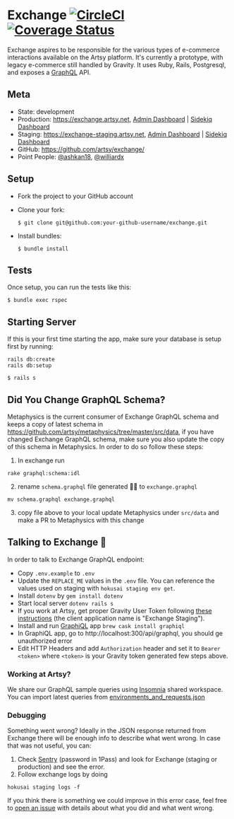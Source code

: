 # Exchange [![CircleCI](https://circleci.com/gh/artsy/exchange.svg?style=svg)](https://circleci.com/gh/artsy/exchange)  [![Coverage Status](https://coveralls.io/repos/github/artsy/exchange/badge.svg?branch=master)](https://coveralls.io/github/artsy/exchange?branch=master)

Exchange aspires to be responsible for the various types of e-commerce interactions available on the Artsy platform. It's currently a prototype, with legacy e-commerce still handled by Gravity. It uses Ruby, Rails, Postgresql, and exposes a [GraphQL](http://graphql-ruby.org/) API.

## Meta

* State: development
* Production: https://exchange.artsy.net, [Admin Dashboard](https://exchange.artsy.net/admin) | [Sidekiq Dashboard](https://exchange.artsy.net/admin/sidekiq)
* Staging: https://exchange-staging.artsy.net, [Admin Dashboard](https://exchange-staging.artsy.net/admin) | [Sidekiq Dashboard](https://exchange-staging.artsy.net/admin/sidekiq)
* GitHub: https://github.com/artsy/exchange/
* Point People: [@ashkan18][ashkan18], [@williardx][williardx]

## Setup

* Fork the project to your GitHub account

* Clone your fork:
  ```
  $ git clone git@github.com:your-github-username/exchange.git
  ```

* Install bundles:
  ```
  $ bundle install
  ```

## Tests

Once setup, you can run the tests like this:

```
$ bundle exec rspec
```

## Starting Server
If this is your first time starting the app, make sure your database is setup first by running:
```shell
rails db:create
rails db:setup
```

```
$ rails s
```

## Did You Change GraphQL Schema?
Metaphysics is the current consumer of Exchange GraphQL schema and keeps a copy of latest schema in https://github.com/artsy/metaphysics/tree/master/src/data, if you have changed Exchange GraphQL schema, make sure you also update the copy of this schema in Metaphysics. In order to do so follow these steps:
1) In exchange run
```shell
rake graphql:schema:idl
```
2) rename `schema.graphql` file generated ☝🏼 to `exchange.graphql`
```shell
mv schema.graphql exchange.graphql
```
3) copy file above to your local update Metaphysics under `src/data` and make a PR to Metaphysics with this change


## Talking to Exchange 🤑
In order to talk to Exchange GraphQL endpoint:
- Copy `.env.example` to `.env`
- Update the `REPLACE_ME` values in the `.env` file. You can reference the values used on staging with `hokusai staging env get`.
- Install `dotenv` by `gem install dotenv`
- Start local server `dotenv rails s`
- If you work at Artsy, get proper Gravity User Token following [these instructions](https://github.com/artsy/gravity/blob/master/doc/ApiAuthentication.md#fetching-a-user-jwt-for-the-target-service) (the client application name is "Exchange Staging").
- Install and run [GraphiQL](https://github.com/skevy/graphiql-app) app `brew cask install graphiql`
- In GraphiQL app, go to http://localhost:300/api/graphql, you should ge unauthorized error
- Edit HTTP Headers and add `Authorization` header and set it to `Bearer <token>` where `<token>` is your Gravity token generated few steps above.

### Working at Artsy?
We share our GraphQL sample queries using [Insomnia](https://insomnia.rest/) shared workspace. You can import latest queries from [environments_and_requests.json](https://github.com/artsy/potential/tree/master/insomnia)

### Debugging
Something went wrong? Ideally in the JSON response returned from Exchange there will be enough info to describe what went wrong. In case that was not useful, you can:

1) Check [Sentry](https://sentry.io) (password in 1Pass) and look for Exchange (staging or production) and see the error.
2) Follow exchange logs by doing
```shell
hokusai staging logs -f
```

If you think there is something we could improve in this error case, feel free to [open an issue](https://github.com/artsy/exchange/issues/new) with details about what you did and what went wrong.


[ashkan18]: https://github.com/ashkan18
[williardx]: https://github.com/williardx
